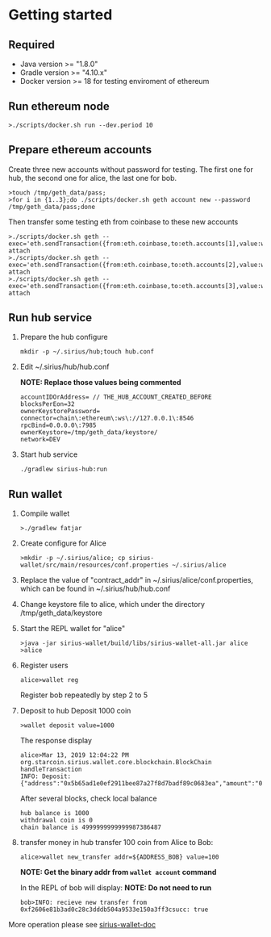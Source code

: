 # Getting started

## Required
+ Java version >= "1.8.0"
+ Gradle version >= "4.10.x"
+ Docker version >= 18 for testing enviroment of ethereum

## Run ethereum node
```
>./scripts/docker.sh run --dev.period 10
```

## Prepare ethereum accounts

Create three new accounts without password for testing. 
The first one for hub, the second one for alice, the last one for bob.
```
>touch /tmp/geth_data/pass; 
>for i in {1..3};do ./scripts/docker.sh geth account new --password /tmp/geth_data/pass;done
```
Then transfer some testing eth from coinbase to these new accounts
```
>./scripts/docker.sh geth --exec='eth.sendTransaction({from:eth.coinbase,to:eth.accounts[1],value:web3.toWei(5000,"ether")})' attach
>./scripts/docker.sh geth --exec='eth.sendTransaction({from:eth.coinbase,to:eth.accounts[2],value:web3.toWei(5000,"ether")})' attach
>./scripts/docker.sh geth --exec='eth.sendTransaction({from:eth.coinbase,to:eth.accounts[3],value:web3.toWei(5000,"ether")})' attach
```

## Run hub service
1. Prepare the hub configure
    ```
    mkdir -p ~/.sirius/hub;touch hub.conf
    ```
2. Edit ~/.sirius/hub/hub.conf

    **NOTE: Replace those values being commented**

    ```
    accountIDOrAddress= // THE_HUB_ACCOUNT_CREATED_BEFORE
    blocksPerEon=32
    ownerKeystorePassword=
    connector=chain\:ethereum\:ws\://127.0.0.1\:8546
    rpcBind=0.0.0.0\:7985
    ownerKeystore=/tmp/geth_data/keystore/
    network=DEV
    ```
3. Start hub service
    ```
    ./gradlew sirius-hub:run
    ```

## Run wallet

1. Compile wallet
    ```
    >./gradlew fatjar
    ```

2. Create configure for Alice
    ```
    >mkdir -p ~/.sirius/alice; cp sirius-wallet/src/main/resources/conf.properties ~/.sirius/alice
    ```
3. Replace the value of "contract_addr" in ~/.sirius/alice/conf.properties, which can be found in  ~/.sirius/hub/hub.conf
4. Change keystore file to alice, which under the directory /tmp/geth_data/keystore
5. Start the REPL wallet for "alice"
    ```
    >java -jar sirius-wallet/build/libs/sirius-wallet-all.jar alice
    >alice
    ```
6. Register users
    ```
	alice>wallet reg
    ```
	Register bob repeatedly by step 2 to 5
	
7. Deposit to hub
    Deposit 1000 coin
	```
	>wallet deposit value=1000
	```
	The response display
	```
	alice>Mar 13, 2019 12:04:22 PM org.starcoin.sirius.wallet.core.blockchain.BlockChain handleTransaction
	INFO: Deposit:{"address":"0x5b65ad1e0ef2911bee87a27f8d7badf89c0683ea","amount":"0x03e8"}
	```
	After several blocks, check local balance
	```	
	hub balance is 1000
	withdrawal coin is 0
	chain balance is 4999999999999987386487
	```
	
8. transfer money in hub 
    transfer 100 coin from Alice to Bob:
    ```
	alice>wallet new_transfer addr=${ADDRESS_BOB} value=100
	```
	**NOTE: Get the binary addr from `wallet account` command**

	In the REPL of bob will display:
	**NOTE: Do not need to run**
	```
	bob>INFO: recieve new transfer from 0xf2606e81b3ad0c28c3dddb504a9533e150a3ff3csucc: true
	```

More operation please see [sirius-wallet-doc](../sirius-wallet/README.md)
